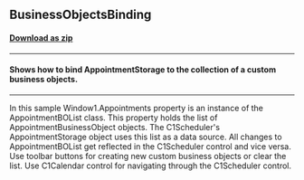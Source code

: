## BusinessObjectsBinding
#### [Download as zip](https://grapecity.github.io/DownGit/#/home?url=https://github.com/GrapeCity/ComponentOne-WPF-Samples/tree/master/NET_4.6.2/C1.WPF.Schedule/CS/BusinessObjectsBinding)
____
#### Shows how to bind AppointmentStorage to the collection of a custom business objects.
____
In this sample Window1.Appointments property is an instance of the AppointmentBOList class.
This property holds the list of AppointmentBusinessObject objects. 
The C1Scheduler's AppointmentStorage object uses this list as a data source. 
All changes to AppointmentBOList get reflected in the C1Scheduler control and vice versa.
Use toolbar buttons for creating new custom business objects or clear the list.
Use C1Calendar control for navigating through the C1Scheduler control.

